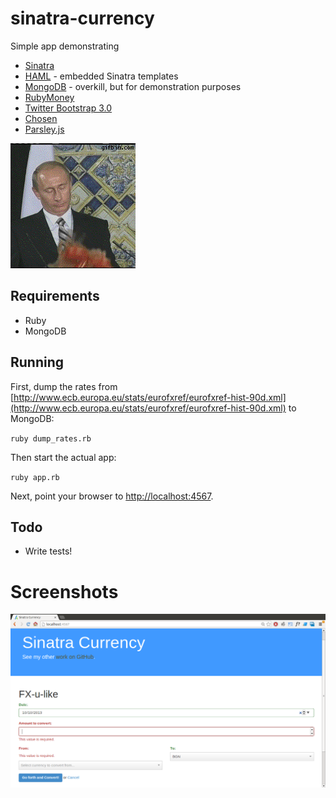 sinatra-currency
================

Simple app demonstrating 

  - [Sinatra](http://www.sinatrarb.com/)
  - [HAML](http://haml.info/) - embedded Sinatra templates
  - [MongoDB](http://www.mongodb.org/) - overkill, but for demonstration purposes
  - [RubyMoney](https://github.com/RubyMoney/money)
  - [Twitter Bootstrap 3.0](http://getbootstrap.com/)
  - [Chosen](http://harvesthq.github.io/chosen/)
  - [Parsley.js](http://parsleyjs.org/)

![See](see.gif)

## Requirements

  - Ruby
  - MongoDB

## Running

First, dump the rates from [http://www.ecb.europa.eu/stats/eurofxref/eurofxref-hist-90d.xml](http://www.ecb.europa.eu/stats/eurofxref/eurofxref-hist-90d.xml) to MongoDB:

`ruby dump_rates.rb`

Then start the actual app:

`ruby app.rb`

Next, point your browser to [http://localhost:4567](http://localhost:4567).

## Todo

  - Write tests!

# Screenshots

![Screenshot](screenshot.png)


